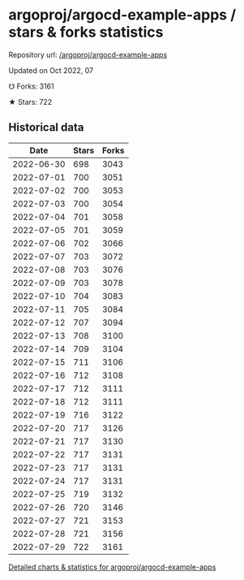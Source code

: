 # argoproj/argocd-example-apps / stars & forks statistics

Repository url: [/argoproj/argocd-example-apps](https://github.com/argoproj/argocd-example-apps)

Updated on Oct 2022, 07

☋ Forks: 3161

★ Stars: 722

## Historical data
| Date | Stars | Forks |
|------|-------|-------|
| 2022-06-30 | 698 | 3043 | 
| 2022-07-01 | 700 | 3051 | 
| 2022-07-02 | 700 | 3053 | 
| 2022-07-03 | 700 | 3054 | 
| 2022-07-04 | 701 | 3058 | 
| 2022-07-05 | 701 | 3059 | 
| 2022-07-06 | 702 | 3066 | 
| 2022-07-07 | 703 | 3072 | 
| 2022-07-08 | 703 | 3076 | 
| 2022-07-09 | 703 | 3078 | 
| 2022-07-10 | 704 | 3083 | 
| 2022-07-11 | 705 | 3084 | 
| 2022-07-12 | 707 | 3094 | 
| 2022-07-13 | 708 | 3100 | 
| 2022-07-14 | 709 | 3104 | 
| 2022-07-15 | 711 | 3106 | 
| 2022-07-16 | 712 | 3108 | 
| 2022-07-17 | 712 | 3111 | 
| 2022-07-18 | 712 | 3111 | 
| 2022-07-19 | 716 | 3122 | 
| 2022-07-20 | 717 | 3126 | 
| 2022-07-21 | 717 | 3130 | 
| 2022-07-22 | 717 | 3131 | 
| 2022-07-23 | 717 | 3131 | 
| 2022-07-24 | 717 | 3131 | 
| 2022-07-25 | 719 | 3132 | 
| 2022-07-26 | 720 | 3146 | 
| 2022-07-27 | 721 | 3153 | 
| 2022-07-28 | 721 | 3156 | 
| 2022-07-29 | 722 | 3161 | 


[Detailed charts & statistics for argoproj/argocd-example-apps](https://reviewgithub.com/rep/argoproj/argocd-example-apps)
